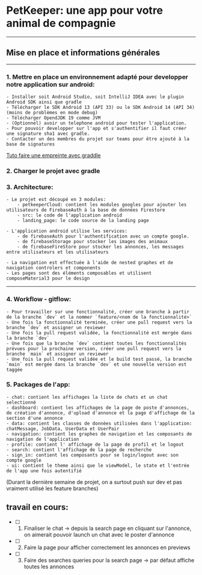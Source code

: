 # PetKeeper:  une app pour votre animal de compagnie

---

## Mise en place et informations générales

---

### 1. Mettre en place un environnement adapté pour developper notre application sur android:

    - Installer soit Android Studio, soit IntelliJ IDEA avec le plugin Android SDK ainsi que gradle
    - Télécharger le SDK Android 13 (API 33) ou le SDK Android 14 (API 34) (moins de problèmes en mode debug)
    - Télécharger OpendJDK 19 comme JVM
    - (Optionnel) avoir un telephone android pour tester l'application. 
    - Pour pouvoir developper sur l'app et s'authentifier il faut créer une signature sha1 avec gradle.
    - Contacter un des membres du projet sur teams pour être ajouté à la base de signatures
    
[Tuto faire une empreinte avec graddle](https://developers.google.com/android/guides/client-auth#using_gradles_signing_report)

### 2. Charger le projet avec gradle

### 3. Architecture:
    - Le projet est découpé en 3 modules:
        - petkeeperCloud: contient les modules googles pour ajouter les utilisateurs de FirebaseAuth à la base de données Firestore
        - src: le code de l'application android
        - landing_page: le code source de la landing page
        
    - L'application android utilise les services:
        - de firebaseAuth pour l'authentification avec un compte google.
        - de firebaseStorage pour stocker les images des animaux
        - de firebaseFireStore pour stocker les annonces, les messages entre utilisateurs et les utilisateurs

    - La navigation est effectuée à l'aide de nested graphes et de navigation controlers et components
    - Les pages sont des éléments composables et utilisent composeMaterial3 pour le design

        
---

### 4. Workflow - gitflow:

    - Pour travailler sur une fonctionnalité, créer une branche à partir de la branche `dev` et la nommer `feature/<nom de la fonctionnalité>`
    - Une fois la fonctionnalité terminée, créer une pull request vers la branche `dev` et assigner un reviewer
    - Une fois la pull request validée, la fonctionnalité est mergée dans la branche `dev`
    - Une fois que la branche `dev` contient toutes les fonctionnalités prévues pour la prochaine version, créer une pull request vers la branche `main` et assigner un reviewer
    - Une fois la pull request validée et le build test passé, la branche `main` est mergée dans la branche `dev` et une nouvelle version est taggée


### 5. Packages de l'app:

    - chat: contient les affichages la liste de chats et un chat selectionné
    - dashboard: contient les affichages de la page de poste d'annonces, de création d'annonce, d'upload d'annonce et la page d'affichage de la section d'une annonce
    - data: contient les classes de données utilisées dans l'application: chatMessage, JobData, UserData et UserPair
    - navigation: contient les graphes de navigation et les composants de navigation de l'application
    - profile: contient l' affichage de la page de profil et le logout
    - search: contient l'affichage de la page de recherche
    - sign_in: contient les composants pour se login/logout avec son compte google
    - ui: contient le theme ainsi que le viewModel, le state et l'entrée de l'app une fois autentifié

(Durant la dernière semaine de projet, on a surtout push sur dev et pas vraiment utilisé les feature branches)

## travail en cours:

- [ ] 1. Finaliser le chat -> depuis la search page en cliquant sur l'annonce, on aimerait pouvoir launch un chat avec le poster d'annonce
- [ ] 2. Faire la page pour afficher correctement les annonces en previews
- [ ] 3. Faire des searches queries pour la search page -> par défaut affiche toutes les annonces